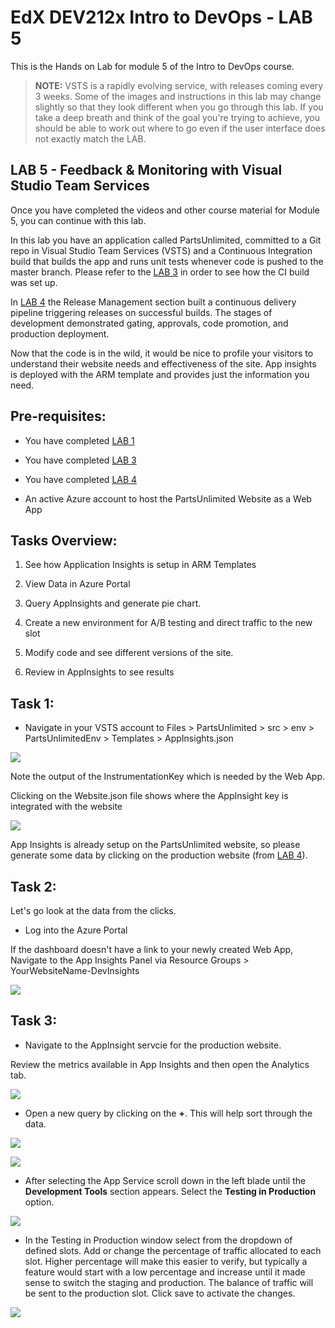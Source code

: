 # EdX DEV212x Intro to DevOps - LAB 5 #
This is the Hands on Lab for module 5 of the Intro to DevOps course.

> **NOTE:** VSTS is a rapidly evolving service, with releases coming every 3 weeks. Some of the images and instructions in this lab may change slightly so that they look different when you go through this lab. If you take a deep breath and think of the goal you're trying to achieve, you should be able to work out where to go even if the user interface does not exactly match the LAB.

## LAB 5 - Feedback & Monitoring with Visual Studio Team Services ##
Once you have completed the videos and other course material for Module 5, you can continue with this lab.

In this lab you have an application called PartsUnlimited, committed to a Git repo
in Visual Studio Team Services (VSTS) and a Continuous Integration build that builds the app and
runs unit tests whenever code is pushed to the master branch. Please refer to the
[LAB 3](../Lab3/EdX212x-Lab3.md) in order to see how the CI build was set up.

In [LAB 4](../Lab4/EdX212x-Lab4.md) the Release Management section built a continuous delivery pipeline triggering releases on successful builds.  The stages of development demonstrated gating, approvals, code promotion, and production deployment.

Now that the code is in the wild, it would be nice to profile your visitors to understand their website needs and effectiveness of the site.  App insights is deployed with the ARM template and provides just the information you need.

## Pre-requisites:

* You have completed [LAB 1](../Lab1/edX-DEV212x-Lab1.md)
* You have completed [LAB 3](../Lab3/edX-DEV212x-Lab3.md)
* You have completed [LAB 4](../Lab4/edX-DEV212x-Lab4.md)

* An active Azure account to host the PartsUnlimited Website as a Web App

## Tasks Overview:

1. See how Application Insights is setup in ARM Templates

1. View Data in Azure Portal

1. Query AppInsights and generate pie chart.

1. Create a new environment for A/B testing and direct traffic to the new slot

1. Modify code and see different versions of the site.

1. Review in AppInsights to see results


## Task 1: ##

* Navigate in your VSTS account to Files > PartsUnlimited > src > env > PartsUnlimitedEnv > Templates > AppInsights.json

![](media/app_insight_template.png)

Note the output of the InstrumentationKey which is needed by the Web App.

Clicking on the Website.json file shows where the AppInsight key is integrated with the website

![](media/app_insight_web_key.png)

App Insights is already setup on the PartsUnlimited website, so please generate some data by clicking on the production website (from [LAB 4](../Lab4/edX-DEV212x-Lab4.md)).


## Task 2: ##

Let's go look at the data from the clicks.

* Log into the Azure Portal

If the dashboard doesn't have a link to your newly created Web App, Navigate to the App Insights Panel via Resource Groups > YourWebsiteName-DevInsights

![](media/open_app_insights.png)


## Task 3: ##

* Navigate to the AppInsight servcie for the production website.

Review the metrics available in App Insights and then open the Analytics tab.

![](media/app_insight_overview.png)

* Open a new query by clicking on the **+**.  This will help sort through the data.

![](media/app_insight_newquery.png)





![](media/azure_web_app.png)

* After selecting the App Service scroll down in the left blade until the **Development Tools** section appears.  Select the **Testing in Production** option.

![](media/azure_testing_prod.png)

* In the Testing in Production window select from the dropdown of defined slots.  Add or change the percentage of traffic allocated to each slot.  Higher percentage will make this easier to verify, but typically a feature would start with a low percentage and increase until it made sense to switch the staging and production.  The balance of traffic will be sent to the production slot.  Click save to activate the changes.

![](media/testprod_split.png)
